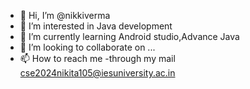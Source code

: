 - 👋 Hi, I’m @nikkiverma
- 👀 I’m interested in Java development
- 🌱 I’m currently learning Android studio,Advance Java
- 💞️ I’m looking to collaborate on ...
- 📫 How to reach me -through my mail cse2024nikita105@iesuniversity.ac.in

<!---
nikkiverma/nikkiverma is a ✨ special ✨ repository because its `README.md` (this file) appears on your GitHub profile.
You can click the Preview link to take a look at your changes.
--->
